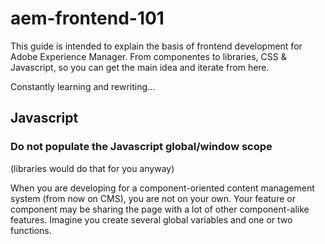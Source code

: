 # aem-frontend-101

This guide is intended to explain the basis of frontend development for Adobe Experience Manager. From componentes to libraries, CSS & Javascript, so you can get the main idea and iterate from here.

Constantly learning and rewriting...

## Javascript

### Do not populate the Javascript global/window scope

(libraries would do that for you anyway)

When you are developing for a component-oriented content management system (from now on CMS), you are not on your own. Your feature or component may be sharing the page with a lot of other component-alike features. Imagine you create several global variables and one or two functions.
